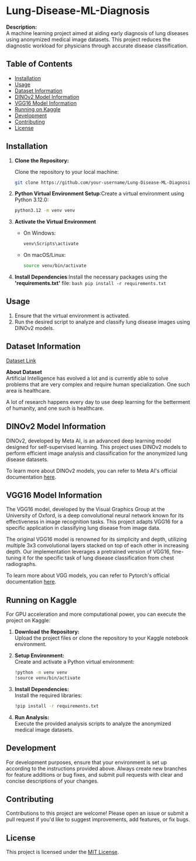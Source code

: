 # Lung-Disease-ML-Diagnosis

**Description:**  
A machine learning project aimed at aiding early diagnosis of lung diseases using anonymized medical image datasets. This project reduces the diagnostic workload for physicians through accurate disease classification.

## Table of Contents
- [Installation](#installation)
- [Usage](#usage)
- [Dataset Information](#dataset-information)
- [DINOv2 Model Information](#dinov2-model-information)
- [VGG16 Model Information](#vgg16-model-information)
- [Running on Kaggle](#running-on-kaggle)
- [Development](#development)
- [Contributing](#contributing)
- [License](#license)

## Installation

1. **Clone the Repository:**

   Clone the repository to your local machine:
   ```bash
   git clone https://github.com/your-username/Lung-Disease-ML-Diagnosis.git
   ```
   
2. **Python Virtual Environment Setup**:Create a virtual environment using Python 3.12.0:
    ```bash
    python3.12 -m venv venv
    ```

3. **Activate the Virtual Environment**
    - On Windows:
        ```bash
        venv\Scripts\activate
        ```
    - On macOS/Linux:
        ```bash
        source venv/bin/activate
        ```
        
4. **Install Dependencies**:Install the necessary packages using the **'requirements.txt'** file:
        ```bash
        pip install -r requirements.txt
        ```

## Usage

1. Ensure that the virtual environment is activated.
2. Run the desired script to analyze and classify lung disease images using DINOv2 models.

## Dataset Information

[Dataset Link](https://www.kaggle.com/datasets/vikrantrajput/lungs-disease-data?resource=download)

**About Dataset**  
Artificial Intelligence has evolved a lot and is currently able to solve problems that are very complex and require human specialization. One such area is healthcare.

A lot of research happens every day to use deep learning for the betterment of humanity, and one such is healthcare.


## DINOv2 Model Information

DINOv2, developed by Meta AI, is an advanced deep learning model designed for self-supervised learning. This project uses DINOv2 models to perform efficient image analysis and classification for the anonymized lung disease datasets.

To learn more about DINOv2 models, you can refer to Meta AI's official documentation [here](https://ai.meta.com/dinov2).

## VGG16 Model Information

The VGG16 model, developed by the Visual Graphics Group at the University of Oxford, is a deep convolutional neural network known for its effectiveness in image recognition tasks. This project adapts VGG16 for a specific application in classifying lung disease from image data.

The original VGG16 model is renowned for its simplicity and depth, utilizing multiple 3x3 convolutional layers stacked on top of each other in increasing depth. Our implementation leverages a pretrained version of VGG16, fine-tuning it for the specific task of lung disease classification from chest radiographs.

To learn more about VGG models, you can refer to Pytorch's official documentation [here](https://pytorch.org/vision/main/models/generated/torchvision.models.vgg16.html#torchvision.models.vgg16).

## Running on Kaggle

For GPU acceleration and more computational power, you can execute the project on Kaggle:

1. **Download the Repository:**  
   Upload the project files or clone the repository to your Kaggle notebook environment.

2. **Setup Environment:**  
   Create and activate a Python virtual environment:
   ```bash
   !python -m venv venv
   !source venv/bin/activate
   ```
3. **Install Dependencies:**  
   Install the required libraries:
   ```bash
   !pip install -r requirements.txt
   ```
4. **Run Analysis:**  
   Execute the provided analysis scripts to analyze the anonymized medical image datasets.

## Development

For development purposes, ensure that your environment is set up according to the instructions provided above. Always create new branches for feature additions or bug fixes, and submit pull requests with clear and concise descriptions of your changes.

## Contributing

Contributions to this project are welcome! Please open an issue or submit a pull request if you'd like to suggest improvements, add features, or fix bugs.

## License

This project is licensed under the [MIT License](LICENSE).
